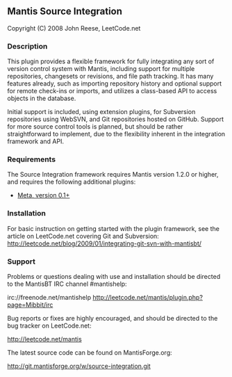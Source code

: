 
## Mantis Source Integration

Copyright (C) 2008	John Reese, LeetCode.net

### Description

This plugin provides a flexible framework for fully integrating any
sort of version control system with Mantis, including support for
multiple repositories, changesets or revisions, and file path tracking.
It has many features already, such as importing repository history and
optional support for remote check-ins or imports, and utilizes a 
class-based API to access objects in the database.

Initial support is included, using extension plugins, for Subversion
repositories using WebSVN, and Git repositories hosted on GitHub.
Support for more source control tools is planned, but should be rather 
straightforward to implement, due to the flexibility inherent in the 
integration framework and API.

### Requirements

The Source Integration framework requires Mantis version 1.2.0 or
higher, and requires the following additional plugins:

- [Meta, version 0.1+](http://git.mantisforge.org/w/meta.git)

### Installation

For basic instruction on getting started with the plugin framework,
see the article on LeetCode.net covering Git and Subversion:
  http://leetcode.net/blog/2009/01/integrating-git-svn-with-mantisbt/

### Support

Problems or questions dealing with use and installation should be
directed to the MantisBT IRC channel #mantishelp:

  irc://freenode.net/mantishelp
  http://leetcode.net/mantis/plugin.php?page=Mibbit/irc

Bug reports or fixes are highly encouraged, and should be directed to
the bug tracker on LeetCode.net:

  http://leetcode.net/mantis

The latest source code can be found on MantisForge.org:

  http://git.mantisforge.org/w/source-integration.git

